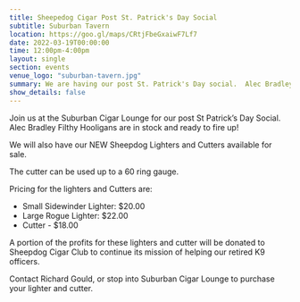 ```yaml
---
title: Sheepedog Cigar Post St. Patrick's Day Social
subtitle: Suburban Tavern
location: https://goo.gl/maps/CRtjFbeGxaiwF7Lf7
date: 2022-03-19T00:00:00
time: 12:00pm-4:00pm
layout: single
section: events
venue_logo: "suburban-tavern.jpg"
summary: We are having our post St. Patrick's Day social.  Alec Bradley Filthy Hooligans are in stock, and our new Sheepdog Lighters and Cutters are now available.
show_details: false
---
```


Join us at the Suburban Cigar Lounge for our post St Patrick’s Day Social. Alec Bradley Filthy Hooligans are in stock and ready to fire up!

We will also have our NEW Sheepdog Lighters and Cutters available for sale.

The cutter can be used up to a 60 ring gauge.

Pricing for the lighters and Cutters are:

* Small Sidewinder Lighter: $20.00
* Large Rogue Lighter: $22.00
* Cutter - $18.00

A portion of the profits for these lighters and cutter will be donated to Sheepdog Cigar Club to continue its mission of helping our retired K9 officers.

Contact Richard Gould, or stop into Suburban Cigar Lounge to purchase your lighter and cutter.
